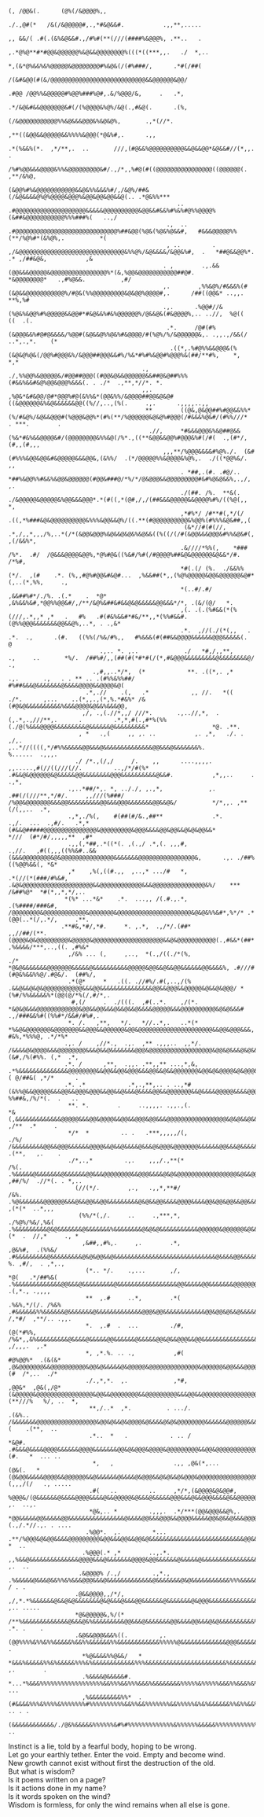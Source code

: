                                                                                                              (, /@@&(.      (@%(/&@@@@%,,                                                              
                                                                                                            ./.,@#(*   /&(/&@@@@@#,.,*#&@&&#.           .,,**,.....                                     
                                                                                                            ,, &&/( .#(.(&%&@&&#.,/#%#(**(///(####%&@@@%, .**..   .                                     
                                                                                                            ,.*@%@**#*#@@&@@@@@@%&@&&@@@@@@@@%(((*((***,,.   ./  *,..                                   
                                                                                                            *,(&*@%&&%&%@@@@@&@@@@@@@@#%&@&(/(#%###/,      .*#(/##(                                     
                                                                                                             /(&#&@@(#(&/@@@@@@@@@@@@@@@@@@@@@@@@@@@&&@@@@@@&@@/                                        
                                                                                                             .#@@ /@@%%&@@@@@#%@@%###%@#,.&/%@@@/&,     .   .*,                                         
                                                                                                            .*/&@&#&&@@@@@@@&#(/(%@@@@&%@%/&@(.,#&@(.      .(%,                                         
                                                                                                             (/&@@@@@@@@@@@%%&@&&&@@@&%&@&@%,       .,*(//*.                                            
                                                                                                              ,**((&@@&&@@@@@&&%%%%&@@@(*@&%#,.      .,,                                                
                                                                               .*(%&&%(*.  ,*/**,.  ..       ///,(#@&&%@@@@@@@@@@&&@&&@@*&@&&#//(*,,.  .                                                
                                                                           /%#%@@&&&@@@@&%%&@@@@@@@@@&#/.,/*,,%#@(#((@@@@@@@@@@@@@@@@((@@@@@@(.   ,**/&%@,                                              
                                                                        (&@@%#%&@@@@@@@@@@@&&@&%%&&&%#/,/&@%/##&(/&@&&&&@%@%@@@@&@@@%&@@&@@&@@&&@(.. .*@&%%***                                          
                                                    ..               .#@@@@@@@@@@@@@@@@@@@@&&&&&@@@@@@@@@@&@@&&#&&%#%&%#@%%@@@@%(&##&@@@@@@@@@@@%%%###%(   ..,/                                         
                                                 .,  ..            .#@@@@@@@@@@@@@@@@@@@@@@@@@@@@@%##&@@(%@&(%@&%@&&#,   #&&&@@@@@%%(**/%@%#*(&%@%,.          *(                                        
                                                 , ..         . ,/&@@@@@@@@@@@@@@@@@@@@@@@@@@@@@@&%%@%/&@&&&&/&@@&%#,  .   *##@&&@@%*.  .* ,/##&@&,           ,&                                        
                                                . ,        .,.&&(@@&&&@@@@@&@@@@@@@@@@@@@@@@%*(&,%@@&@@@@@@@@@@@##@#.        *&@@@@@@@@*   .,#%@&&.          ,#/                                        
                                                ,.        ,%%&@%/#&&&%(#(&@&&@@@@@@@@@@@%/#@&(%%@@@@@@@@@&@&@@%@@@@#,.      /##((@@&* ..,,.  **%,%#                                                     
                                                .,.      .%@@#//&(%@&%&@@%#%@@@@@&&@@#*#&@&&%#&%@@@@@@%/@&&@&(#&@@@@%,.. ..//,  %@((         ((  .(.                                                    
                                                 .*.     /@#(#%(&@@@&&%#@#@&&&&/%@@#(&@&&@%%@&%#&@@@@/#(%@%/%/&@@@@@@&,. .,,.,/&&(/   ..*,.,*.    (*                                                    
                                                  .((*,.%#@%%&&@@@&(%(&@&@%@&(/@@%#@@@&%/&@@@##@@@&&#%/%&*#%#%&@@#%@@@%&(##/**#%,    *,          *,*                                                    
                                          .,        ./,%%@@%&@@@@@&/#@@##@@@((#@@&@&&@@@@@@&&##@&@##%%%(#&&%&&#&@%@@&@@@%&&&(. . ./*  .,**,*//*. *.                                                     
                                          ,,.        ,%@&*&#&@@/@#*@@@%#@(&%%&*(@@&%%/&@@@@##@@&@&@#((&@@@@@@&%&@&&&&&&@@((%//,..,(%(.     .,.      .,,,,..,,                                           
                                           **        ((@&,@&@@##%#@@&&%%*(%/#&@%/&@&&@@@#(%@@@&@@%*(#%(**/%@@@@@@&@&@%#@@@(/#&&&%@&#/(#%%///*  . ***.        .                                          
                                            .//,     *#&&&@@@&%&@##@&&(%&*#&%&&@@@@&#/(@@@@@@@@&%%&@(/%*.,((**&@@&&@@%#@@@&%#(/#(  .,(#*/,(#,,(#,,,                                                     
                                                ,,,**/%@@@&&&&#%@%./.  (&#(#%%%&@@&@@&#&@@@@@&&&@@&,(&%%/  .(*/@@@@@%%&@@@@&%@%,.  ./((*@@%&/.     ,,                                                   
                                                     . *##,.(#. .#@/..   *##%&@@%%#&&%&@@&@@@@@@(#@@&###@/*%/*/@&@@@&&@@@@@@@@@#&#%@&@&&%,.,/,      ,.                                                  
                                                     ./(##. /%.  **&(.   ./&@@@@@&@@@@@&%@@&&&@@@*.*(#((,*(@#,/,/(##&&&@@@@@&&@@@@%#%/((%@(,, *,                                                        
                                                     ,*#%*/ /#**#(,*/(/     .((,*%###&@&@@@@@@@@@@&%%%&@@&&@%/((.**(#@@@@@@@@@@&%@@%(#%%%&@&##,,(                                                       
                                                      (&*//#(#(//, .*,/,,*,,,/%,..*(/*(&@@&@@@%&@&&@&@&%&@&&((%((/(/#(&@@&&&@@@&#%%&@&#(,  ,(/&&%*,                                                     
                                                     .&////*%%(,    *###     /%*.  .#/  /@&&&@@@@&@@%,*@%#@&((%&#/%#(/#@@@@%##&@&@@@@@@&@&&*/#. /*%#,                                                   
                                                     *#(.(/ (%.  ./&&%%(*/.  ,(#    .*. (%,,#@%#@@&#&@#...  ,%&&##(*,,(%@%@@@@@&@@&@@@@@@&@#*(,..(*,%%,     .,                                          
                                                     *(..#/.#/ ,&&##%#*/./%. .(.*    .  *@*  ,&%&&%&#,*@@%%@@&#/,/**/&@%&##&#&&@&@&&&&&@@&&&*/*, .(&/(@/   *.                                           
                                                     ,(. .(.(%#&&(*(%(///,.*,,* ,*   .   #%   .#(#&%&&#*#&/**,,*(%%#&&#. (@%%@@@&&&&&&&@@&&@%,..*, . .,&*                                               
                                                     .*.  ,//(./(*(,,   .   .*.  .,      .(#.   ((%%(/%&/#%,,   #%&&&(#(##&&@@@@&&&&&&@@@&&&&&(.        @                                               
                              .,.. *. ,..             ./   *#,/,,**,       .,     ..       *%/.  /##%#/,,(##(#(*#*#(/(*,#&@@@&&&&&&&&&@&&&&&&&&@/       .,                                              
                            .,#,,..*/*,  (*            **. .((*,. ,*     .,.       .,   . . ** .. .(#%%&%%##/   #%##&&&@&&&&&&&@&&&&@@@@&&@@@@&@(                                                       
                          .*,.//    .(,   .*            ,, //.   *((      ./*.      ,...    ..(*,,.,(*,%.*#&%* /&(#@&@&&&&&&&&&&%&&&@@@@&@&&%&&&@@,                                                     
                         ,/, .,(.//*,,/ ///*.       .,..//,*,  .(,.*,.,///**,.      .         .*,*,#(.,#*%(%%(./@(%&&&@@@@&&&&&&&&&@&&&&&&@&&&&&&&&&*                  *@. .**.                         
                        , *   .,(     ,, ,. ..           ,. ,*,   ./. . ,/,.                     ,..*//((((,*/#%%&&&&&@@&&&@&&&&&&&&&&&&&&@@&&&@&&&&&&&%.              %......  .,,,.                   
                       ./ /*.,(/,/     /.    ,,      ....,,,,.     ,,.....,#(//((///(//.         ..,/*/#(%* .#&&@&@@@@@@&@&&&&&@@&&&&&&&&@@@&&&&&&&&&&@&&#.           ,*,,..     .   .,*,               
                     .,..*##/*,. *, .././, ,.,*,             ,.           .##(/(///**,*/#/.     ,,///(%###/ /%@@&@@@@@@@&&&@@&&&&&&&&&@@&&&@@@&&&&&&&@@&&@&/          */*,,. ,**(/(,,..  .*,            
                     .,*,./%(,    #(##(#/&.,##**              .*.           .,/.  ...  .,#/.   .*,*(#&&@#####@@@@@@@@@@@@@@@&@@@@@@@@@&@@@&&&&@@&@@&&@&@&@@&&*        *///  (#*/#/,,,,,**  ,#*          
                     .,,(,*##,.*((*(. ,(.,/ .*,(. ,,,#,                         .,//.   ,#((,,,((%%&#..&&(&&&@@@@@@@@&@&@@@@@@@@@@@@@@@&&&&&&&@@@@@@@@@@@@@@@@&,      .,. ./##%((%@@%&&(, *&*           
                     ,*    ,%(,((#.,,  ,..,* .../#   *,                           .*(//(*(###/#%&#,     .&@&@@@@@@@@@@@@@@@@@@@@&&@@@@@@@@@@@@&&&@@@@@@@@@@@@@@@&%/    *** /&##%@*  *#(*,,*,*/,..       
                    *(%* ...*&*    .*.  ...,, /(.#.,.*,                            .(%####/###&#,        /@@@@@@@@&@@@@@@@@@@@@&@@@@@@@&@@@@@@@@@@@@@@@@@@@@@&@&@&%%&#*,%*/* .*(@@(..*(/,.*/,     .**.  
                   .**#&,*#/,*#.     *. ,.*,  .,/*/.(##*                             ,,//##/(**.        (@@@@&@&@@@@@@@@@&@@@@@&@@@@@@@@@@@@@@@@@@@@&&@&@@@@@@@@@@@(.,#&&*(##* ,%&&&&/***,..,((. ,#%&*  
                     ,/&% ... (,     ,..,  *(.,/((./*(%,                              ./*              *@&@&&&&&&&@@@@@@@&&&&&@&&&&&&&&&&@@@@@&@@&&@&&@@&&&&&&@@&&&&%, .#///#(#@&%&&%%@/.#@&/.  (##%/,  
                     .*(@*     *   .((. .//#%/.#(,..,/(%                                              .&&@&&@&@&@@@@@@@@@@@&&&@@&&&&&&&&&&&&&&&@@&&@@@&&@@@@@&@&&@&@@@/ *(%#/%%&&&&&%*(@@(@/*%(/,#/*,.  
                      #,(/     .  ./(((.  ,#(..*.    ,/(*.                                           *&@&@&&&@@@@@@@@@@@@&@@&&@@&&&@&&@&&@&&&&@@@@@&&&@@@@@@@@@@&@&@&&&# .,/###&&%#((%%#*/&&#/#%#,.     
                     *. /.   ,**,   */.   *//..*,.   ..*(*                                          *%&@&@@@@@@@&@@@@@@@&&@@@&&@@@@@@&@@&@@@@@@@@@@@@@@@@@@@@@&&@@&@@@&&&,    #&%,*%%%@, .*/*%*         
                    .,. /    ,//*.,  .,.  ,** .,,,..  ,,*/.                                        /&&&&@&@@@@&&&@@@@@@@@&&&@&&@&&&&&&&@@@&@@@@@@@@@@@@@@@@@@&@@&@&&&@&@&&#. (&#,/%(#%%. (,*  .*,       
                    .*. /      ,**,  .,,. .**,,** ...,*,&,                                      .*%&&&&&&&&&&&&&&@@@@@@@@&&@@&&@@&@@@&&&@@&&@&&@@@@@@@&@@&@&@@@@&@&@@@&@@&@%*##( @/##&( ,*/*      .     
                    .*. .*            .*,.,**,.. . ..,*#                                       (&%%@&&@@@@@&&&@@&&@@@&@@@&&@@&&@&&&@&&&&@@&&@@@@@@@&&@&&&&@@@@@&&&&@@@&@@&&&&##/ %%##&,/%/*(.  .   ..   
                     **. *.        .     ..,,,,. .,,.,(.                                     *&(,&&&&&&&&&&&&&@@@@@&&&@@&@@@@&&@@&&@@@&@@&&&@@@@@@@@@@@@@@@@@&@&@&&@&&@@@&&&&%%&&.#&/.   ,/**  .*     . 
                     */*  *         .. .   .***,,,,,/(,                                   ./%/ /&&&&&&&&&@@&&@@@&&&&&&@@@@&&@&&@&&&&@&&&@&@@@&@@@@@@@&&&&&&@@&&&@&&&&&&&&&&&&&@%#.*,.    .(**,   ,.    .
                     ./*,.,*         .,.    ,,,/.,**(*                                   /%(. .%&&&&&@&&&&&&&@&&&&&&@@&&&@@@@@@@@&&@@@&&&&@&@&@@@@@@@@@@@@@@@@@&@&&@@@@&@@@&&&@@ ,##/%/  .//*(. . *,..  
                       (//(*/.        ,.,   .,,*,**#/                                  /&%.  .%@&&&&&&&@@@@@@&&&@&&@@&&@@&&&&&&&&&@&@&&@@&&&&@@@@&&&&@@&@@&@@&&@@&&&&&&%@@&&&&&&@,,/(%,   ,(*(*  ..*,,, 
                        (%%/*(,/.     ..     .,***,*,                       ./%@%/%&/,%&(   .%&&&&&&&&&@&@&&&&&&&@&&&&&&&%&&&&&&&&@&@&@&&&&&&&&&&&@@@@@@&@@@@@@&@&&&&&&&&&%&&@&&@*,,(*  .  //,*     ., *
                         ,&##,,#%,.     ,.        .*,                     ,@&%#,  .(%%&/   .#&&&&&&&&&@&&&&&&&&&@&@&@@&&@&&&&&&&&&&&&&&&&&&&&&&&&&&&&&@&&&&@@&&&&&&&&&&&@&&&%&@@@%,*/,  %. ,#/,  . ,*,.,
                          (*.. */.    .,...       ,/,                     *@(   .*/##%&(  .%&&&&&&&&&&&&&@@&&&@&&&&&&&&&@&&&&&&&&&&&&&&&&&@@&&&&&@@&&&&&&&@@@@@@@@&&&&&&&&&&&&&&&&.,,..,*/  .(,*., .,,,,
                          **  ,.#     ..*,        .*(                    .%&%,*/(/. /%&% .#&&&&&&%%&&&&&&@&&&&&&&@&&&&&&&&&&&&&@@@&@@&&&&&&&&&&&&@@&@@&@&&@&&&&&@&&&&&&&&&&&&&&&&@(,, /,*#/  ,**/.. .,,.
                          *.  ,.#  .  ...         ./#,                  (@(*#%%,   /%&*,,&%&&&&&&&&&@&&&&@&&&&&@@&&&&&&@&&&&&@@&@&&@@@&&@@&&&&&&&&&&&&&&&&@@&&&&@&&&@&&&@&&&&&&&@@%*.,,*/%#, ,/,,,.  ,.*
                          *, ,*.%. .. .,           ,#(                 #@%@@%*  .(&(&* ,@&@@@@@@@&&@@@@@@@@@@&@@&@&&&&&@&@@@@@&@@@@@@@@@@@@@@&@@@@@@&@@&&&@@@@@@@@@@@@@@&@@@&@@@@@@/,/*//%(#  /*,..  ./*
                          ./.,*,*.  ,.             ,*#,                ,@@&*  ,@&(,/@*(&@@@@@&@@@@@@@@@@@@@@@@&@@&&@@@@@@@@&&@@@@@@@@@&&&@@&&@@@@@@@@@@@@@@@@@@@@&@@@@@@@@@@@@@@@@@#(**///%   %/, ..  *,
                           **,/..*  ,*.          . .../.                   .(&%..  /&&&&&&&@@@@@@@@@@@@@@@@@&@@&@&&@&@@@@&@&&&&@&@&@@@@@@@@&&&&&&@@@@@@&&&@@@@@@@@@&&@@@@@@&&&@@@@@%,.**/,(    .(**,  ..
                           .*..  *   .            . .. /                  *&@#.   .#&&&@&&&&@@@@&&&&&&@@@@&&&&&&&@@&@&@@@&@@@@&@@@@@@@@@&&@@&@@@@@@@@@@@@@@@@@@@@@@@@@@@@@@@@@@@@@@@/**/,(#.   *  ... ..
                            *,   ,                 .,, ,@&(*,...         (@&(.   *(@&@@&&&&&@@@@&&@@@@@@&&@&&&&&&@&&&&@&@@@&&@&@&&@&@@@&@@@@@@@@@@@@@@@@&@@&@@@&@@@@@@@@@@@@@@@&&@&&(,,,/(/   ., .....  
                           .#(   ..         ..     ,*/*,(&@@@@&@&@@#,    %@@@&/(@&&&&&&@&&&&@@@@&&&&@&&@@@@@&@&&&@&&&&&@@@&&&@&&@@@&&&&@&&@@@@@@@@@@@@@@@@@@@&&&@@@@@@@@@@@@@@@@&@@@#,,/(*/#. ,.  ..,.  
                           *@&,.. *         .,,,.  .*/***(@@&@@@&&@%,. *@@&&&&&@@&&&&&@@&&&&&&&&&&&&&&&&@&&&&@@&&&@@@&&@@@@&&&&&@@&@&&@&&&@@@@@&&@@@@&&@@@&&&@&&&@&&&@@@@&@@@@@@@@@&(.,/.*//.,. . ....  
                          .%@@*.  ,.         *...   .**/%@@@&@&@@&&&&@@@@@@@@@&@@&&&@@&&@@&@&&&&&&&&&&&&&&&&&&&&&&&&&&&@@&&&&&&&&&&&&&@&@&@@@@@@@@@@@@@@@@@@@&&&@&&@@@@@@@@@@@@@@@@&*..,****,,   *  ..  
                         .%@@@(.* ,*        ..,.*.   ,,%&&@&&&&&&&&&&&&&&@@@@&&&@&&&&&&&@@@@&@@&&&&&&@&&&&&@&&&&&&&&&&&&&&&&&&&@@@&&&&@&&&&&&&&&@@&&@@&&%&&&&&&@@&&&@@&@@&@@@@&&&&&%,..,*..,*,  ,.  ..  
                        .&@@@@% /.,/         .,*.,   .%&&&&&@&&&@&&%%&%&&&@@@&&&@&&&&&&&&&&&&&@&&&&&&&@&@&&&&&&&&&&&%%%&&&&&&&&%&&&&&&&&&&&&&@&&&&&&@@&&&@&@&&&&&&&&&&&&&&&@&&&&&&&%,..,..,...  / . .   
                       .@&&@@@@,,/*/,          ,/,*.*%&&&&&&@&&@&@&&&&&&&@&@&&&@&&&@@&&&&&&@&&&&&&&@&@@@&&&&&&&&&&&&&&&&&&&&&&&&&&%&&&&&&&&&&&&@&@@&&&&&&&&&&&&&&&@@&&&&&&&&&&&&&&&#. ,.. .....         
                       *@&@@@@@&,%/(*           /**%&&&&&&&&&&&&&@&&&@&%&&&&&&&&&@@&&&@&&&&&&&@@&&&&@@&&&@&@&&&&&&&&&&%&&&&&&&&%&&&&&&&&%&%&&&&&&&&&&&&@&&&&&&&&&@@&&&&&@@&&&&&&%&&* .*. .    .         
                       .&@&&@@@&&&%((.         ,.(@@%%%%&%%&%%&&&&&%&&%%&&&&&&%%&&&&&&&&&&&&%%%%%@&&&&&&&&&&&&&@@@&&&&&&@&&&&&&&@&&&&&&@&&%&&&&&&&&&&&&&%&&&&&&@&&&&%&&&&&@&&&&&&&#..,.       .         
                         *%@&&&&%%@&&/   *     *&&&%&&&&&%%&%&&&&&%%%&%&&&&&&&&&&&&%%%&&&&&&&&&&&&&&&&&&&&&&&%&&&&&&&&&&@&&&&&&&&&&&&&&&&&&&&&&&&&&&&&%&%&&&&@@&@&&&&@&&%&&%&&&&&&/ ,.        .         
                         .%&&&&@&&&&&#.  *...*%&&&%%%%%%%%%%%%%%%%%%&&%%%&&%%%&&&%&&&&&&&&%%%%%&%%%%%&&&%%&&&%&%&%&&&&%&&&&&%&&%%&&&&&&&&&&&&&&&%&&&&&&&&%&&&&&&&&&&&&%&&&%%%%&&%&* ...                 
                         ,%&&&&&&&&&%%*  .(#&&&&%%%&%%%%&%%%%%%%#%%%%%%%%%%&&%%&&%%%%%%%&&%%%%%&%&%&&&&&&%%&%%&&%%%%&%%&&&&%%%&&&&%%%%&&%&%&&&&&%%%%&&&&%%&&&&&&%%%%%&%%%%%%%&&%%&,  .. . .             
                         (&&&&&&&&&&&&/./@&%&&&&&%%%%%%&#%#%%%%%%%%%%%%%&%%%%%%&&&&&%%%%%%%%%%%%%&%%%&&%&%%&%%&&%&&&&%%%&%&&%%%&&&%%%%&&&&&&&%&&&&&&%%&&%&%%%%%%%&%%%%%%&&%%%&%&@,...,   .. 

Instinct is a lie, told by a fearful body, hoping to be wrong.<br>
Let go your earthly tether. Enter the void. Empty and become wind.<br>
New growth cannot exist without first the destruction of the old.<br>
But what is wisdom?<br>
Is it poems written on a page?<br>
Is it actions done in my name?<br>
Is it words spoken on the wind?<br>
Wisdom is formless, for only the wind remains when all else is gone.<br>
